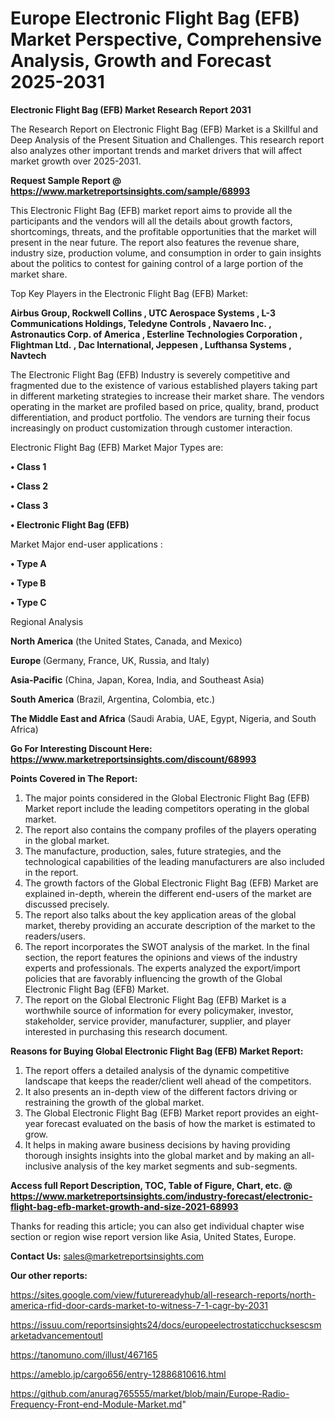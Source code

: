 # Europe Electronic Flight Bag (EFB) Market Perspective, Comprehensive Analysis, Growth and Forecast 2025-2031

<strong>Electronic Flight Bag (EFB) Market Research Report 2031</strong>

The Research Report on Electronic Flight Bag (EFB) Market is a Skillful and Deep Analysis of the Present Situation and Challenges. This research report also analyzes other important trends and market drivers that will affect market growth over 2025-2031.

<strong>Request Sample Report @ <a href=https://www.marketreportsinsights.com/sample/68993>https://www.marketreportsinsights.com/sample/68993</a></strong>

This Electronic Flight Bag (EFB) market report aims to provide all the participants and the vendors will all the details about growth factors, shortcomings, threats, and the profitable opportunities that the market will present in the near future. The report also features the revenue share, industry size, production volume, and consumption in order to gain insights about the politics to contest for gaining control of a large portion of the market share.

Top Key Players in the Electronic Flight Bag (EFB) Market:

<strong>Airbus Group, Rockwell Collins , UTC Aerospace Systems , L-3 Communications Holdings, Teledyne Controls , Navaero Inc. , Astronautics Corp. of America , Esterline Technologies Corporation , Flightman Ltd. , Dac International, Jeppesen , Lufthansa Systems , Navtech</strong>

The Electronic Flight Bag (EFB) Industry is severely competitive and fragmented due to the existence of various established players taking part in different marketing strategies to increase their market share. The vendors operating in the market are profiled based on price, quality, brand, product differentiation, and product portfolio. The vendors are turning their focus increasingly on product customization through customer interaction.

Electronic Flight Bag (EFB) Market Major Types are:

<strong>• Class 1

• Class 2

• Class 3

• Electronic Flight Bag (EFB)</strong>

Market Major end-user applications :

<strong>• Type A

• Type B

• Type C</strong>

Regional Analysis

</u><strong><b>North America</b></strong> (the United States, Canada, and Mexico)

<strong><b>Europe </b></strong>(Germany, France, UK, Russia, and Italy)

<strong><b>Asia-Pacific</b></strong> (China, Japan, Korea, India, and Southeast Asia)

<strong><b>South America</b></strong> (Brazil, Argentina, Colombia, etc.)

<strong><b>The Middle East and Africa</b></strong> (Saudi Arabia, UAE, Egypt, Nigeria, and South Africa)

<strong>Go For Interesting Discount Here: <a href=https://www.marketreportsinsights.com/discount/68993>https://www.marketreportsinsights.com/discount/68993</a></strong>

<strong>Points Covered in The Report:</strong>
<ol>
  <li>The major points considered in the Global Electronic Flight Bag (EFB) Market report include the leading competitors operating in the global market.</li>
  <li>The report also contains the company profiles of the players operating in the global market.</li>
  <li>The manufacture, production, sales, future strategies, and the technological capabilities of the leading manufacturers are also included in the report.</li>
  <li>The growth factors of the Global Electronic Flight Bag (EFB) Market are explained in-depth, wherein the different end-users of the market are discussed precisely.</li>
  <li>The report also talks about the key application areas of the global market, thereby providing an accurate description of the market to the readers/users.</li>
  <li>The report incorporates the SWOT analysis of the market. In the final section, the report features the opinions and views of the industry experts and professionals. The experts analyzed the export/import policies that are favorably influencing the growth of the Global Electronic Flight Bag (EFB) Market.</li>
  <li>The report on the Global Electronic Flight Bag (EFB) Market is a worthwhile source of information for every policymaker, investor, stakeholder, service provider, manufacturer, supplier, and player interested in purchasing this research document.</li>
</ol>
<strong>Reasons for Buying Global Electronic Flight Bag (EFB) Market Report:</strong>

<ol>
  <li>The report offers a detailed analysis of the dynamic competitive landscape that keeps the reader/client well ahead of the competitors.</li>
  <li>It also presents an in-depth view of the different factors driving or restraining the growth of the global market.</li>
  <li>The Global Electronic Flight Bag (EFB) Market report provides an eight-year forecast evaluated on the basis of how the market is estimated to grow.</li>
  <li>It helps in making aware business decisions by having providing thorough insights insights into the global market and by making an all-inclusive analysis of the key market segments and sub-segments.</li>
</ol>
<strong>Access full Report Description, TOC, Table of Figure, Chart, etc. @ <a href=https://www.marketreportsinsights.com/industry-forecast/electronic-flight-bag-efb-market-growth-and-size-2021-68993>https://www.marketreportsinsights.com/industry-forecast/electronic-flight-bag-efb-market-growth-and-size-2021-68993</a></strong>


Thanks for reading this article; you can also get individual chapter wise section or region wise report version like Asia, United States, Europe.

<strong>Contact Us:</strong>
sales@marketreportsinsights.com

<strong>Our other reports:</strong>

<a href=https://sites.google.com/view/futurereadyhub/all-research-reports/north-america-rfid-door-cards-market-to-witness-7-1-cagr-by-2031>https://sites.google.com/view/futurereadyhub/all-research-reports/north-america-rfid-door-cards-market-to-witness-7-1-cagr-by-2031</a>

<a href=https://issuu.com/reportsinsights24/docs/europeelectrostaticchucksescsmarketadvancementoutl>https://issuu.com/reportsinsights24/docs/europeelectrostaticchucksescsmarketadvancementoutl</a>

<a href=https://tanomuno.com/illust/467165>https://tanomuno.com/illust/467165</a>

<a href=https://ameblo.jp/cargo656/entry-12886810616.html>https://ameblo.jp/cargo656/entry-12886810616.html</a>

<a href=https://github.com/anurag765555/market/blob/main/Europe-Radio-Frequency-Front-end-Module-Market.md>https://github.com/anurag765555/market/blob/main/Europe-Radio-Frequency-Front-end-Module-Market.md</a>"
